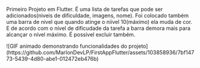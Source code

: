 Primeiro Projeto em Flutter.
É uma lista de tarefas que pode ser adicionados(niveis de dificuldade, imagens, nome).
Foi colocado também uma barra de nivel que quando atinge o niível 10(máximo) ela muda de cor.
E de acordo com o nível de dificudade da tarefa a barra demora mais para alcançar o nível máximo.
É possivel excluir também.<br/>
<div>
  ![GIF animado demonstrando funcionalidades do projeto](https://github.com/MarlonDevLP/FirstAppFlutter/assets/103858936/7bf14773-5439-4d80-abe1-012472eb476b)
</div>

